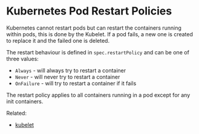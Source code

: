 # Kubernetes Pod Restart Policies

Kubernetes cannot restart pods but can restart the containers running
within pods, this is done by the Kubelet. If a pod fails, a new one is
created to replace it and the failed one is deleted.

The restart behaviour is defined in `spec.restartPolicy` and can be one
of three values:

- `Always` - will always try to restart a container
- `Never` - will never try to restart a container
- `OnFailure` - will try to restart a container if it fails

The restart policy applies to all containers running in a pod except for
any init containers.

Related:
- [kubelet](kubelet.md)
